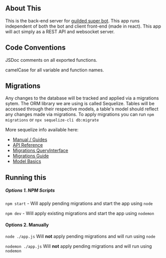 ## About This
This is the back-end server for [guilded super bot](https://github.com/Osamu01/superbot).
This app runs independent of both the bot and client front-end (made in react).
This app will act simply as a REST API and websocket server.

## Code Conventions
JSDoc comments on all exported functions.

camelCase for all variable and function names. 

## Migrations
Any changes to the database will be tracked and applied via a migrations sytem. The ORM library we are using is called Sequelize.
Tables will be accessed through their respective models, a table's model should reflect any changes made via migrations.
To apply migrations you can run `npm migrations` or `npx sequelize-cli db:migrate`

More sequelize info available here:
  * [Manual / Guides](https://sequelize.org/master/)
  * [API Reference](https://sequelize.org/master/identifiers.html)
  * [Migrations QueryInterface](https://sequelize.org/master/manual/query-interface.html)
  * [Migrations Guide](https://sequelize.org/master/manual/migrations.html)
  * [Model Basics](https://sequelize.org/master/manual/model-basics.html)

## Running this
##### Options 1. NPM Scripts
`npm start` - Will apply pending migrations and start the app using `node`

`npm dev` - Will apply existing migrations and start the app using `nodemon`

#### Options 2. Manually
`node ./app.js` Will **not** apply pending migrations and will run using `node`

`nodemon ./app.js` Will **not** apply pending migrations and will run using `nodemon`
